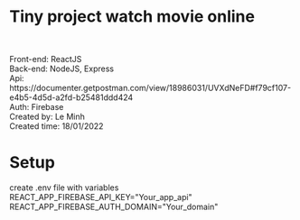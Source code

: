 <h1>Tiny project watch movie online</h1>
<br/>
<p>
  Front-end: ReactJS <br/>
  Back-end: NodeJS, Express <br/>
  Api: https://documenter.getpostman.com/view/18986031/UVXdNeFD#f79cf107-e4b5-4d5d-a2fd-b25481ddd424 <br/>
  Auth: Firebase <br/>
  Created by: Le Minh <br/>
  Created time: 18/01/2022
</p>

<h1>Setup</h1>
<p>
  create .env file with variables <br/>
  REACT_APP_FIREBASE_API_KEY="Your_app_api" <br/>
  REACT_APP_FIREBASE_AUTH_DOMAIN="Your_domain"
</p>
